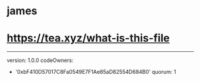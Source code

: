 # james

# https://tea.xyz/what-is-this-file
---
version: 1.0.0
codeOwners:
  - '0xbF410D57017C8Fa0549E7F1Ae85aD82554D684B0'
quorum: 1
